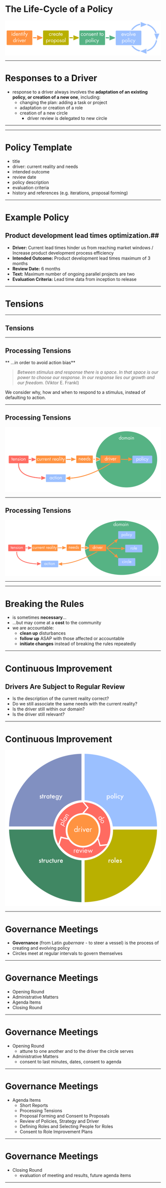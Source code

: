 

# The Life-Cycle of a Policy #

![](img/policy/policy-lifecycle.png)

---

# Responses to a Driver #

* response to a driver always involves the **adaptation of an existing policy, or creation of a new one**, including:
	* changing the plan: adding a task or project
	* adaptation  or creation of a role
	* creation of a new circle
		* driver review is delegated to new circle

---

---

# Policy Template #

* title
* driver: current reality and needs
* intended outcome
* review date
* policy description
* evaluation criteria
* history and references (e.g. iterations, proposal forming)

---

# Example Policy #
## Product development lead times optimization.##

*  **Driver:** Current lead times hinder us from reaching market windows / Increase product development process efficiency
* **Intended Outcome:** Product development lead times maximum of 3 months
 * **Review Date:** 6 months
 * **Text:** Maximum number of ongoing parallel projects are two
 * **Evaluation Criteria:**  Lead time data from inception to  release

---

# Tensions #



---

## Tensions ##


---

## Processing Tensions ##

** ...in order to avoid action bias**

>_Between stimulus and response there is a space. In that space is our power to choose our response. In our response lies our growth and our freedom._ (Viktor E. Frankl)

We consider why, how and when to respond to a stimulus, instead of defaulting to action.

---

## Processing Tensions ##

![](img/tension-driver-domain/processing-tensions-full.png)

---

## Processing Tensions ##

![](img/tension-driver-domain/processing-tensions-extended.png)

---



---

# Breaking the Rules #

* is sometimes **necessary**...
* ...but may come at a **cost** to the community
* we are accountable:
	* **clean up** disturbances
	* **follow up** ASAP with those affected or accountable
	* **initiate changes** instead of breaking the rules repeatedly

---
  
# Continuous Improvement #
## Drivers Are Subject to Regular Review ##

* Is the description of the current reality correct?
* Do we still associate the same needs with the current reality?
* Is the driver still within our domain?
* Is the driver still relevant?

---

# Continuous Improvement #

![](img/policy/plan-do-review.png)

---

# Governance Meetings #

* **Governance** (from Latin *gubernare* - to steer a vessel) is the process of creating and evolving policy
* Circles meet at regular intervals to govern themselves

---

# Governance Meetings #

* Opening Round
* Administrative Matters
* Agenda Items
* Closing Round

---

# Governance Meetings #

* Opening Round
	* attune to one another and to the driver the circle serves
* Administrative Matters
	* consent to last minutes, dates, consent to agenda

---

# Governance Meetings #

* Agenda Items
	* Short Reports
	* Processing Tensions
	* Proposal Forming and Consent to Proposals
	* Review of Policies, Strategy and Driver
	* Defining Roles and Selecting People for Roles
	* Consent to Role Improvement Plans

---

# Governance Meetings #

* Closing Round
	* evaluation of meeting and results, future agenda items

---

